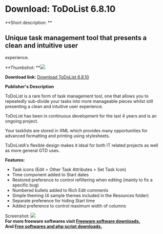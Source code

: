 # Download: ToDoList 6.8.10

**Short description: **

## Unique task management tool that presents a clean and intuitive user
experience.

  
**Thumbshot: **![](http://www.freewarefiles.com/screenshot/todolist6_md.jpg)   
  
**Download link:** [Download ToDoList 6.8.10](http://freesoftwares.boysofts.com/ToDoList_program_50411.html)  
  

**Publisher's Description**  
  

ToDoList is a rare form of task management tool, one that allows you to
repeatedly sub-divide your tasks into more manageable pieces whilst still
presenting a clean and intuitive user experience.

ToDoList has been in continuous development for the last 4 years and is an
ongoing project.

Your tasklists are stored in XML which provides many opportunities for
advanced formatting and printing using stylesheets.

ToDoListA's flexible design makes it ideal for both IT related projects as
well as more general GTD uses.

**Features:**

  * Task icons (Edit > Other Task Attributes > Set Task Icon) 
  * Time component added to Start dates 
  * Restored preference to control refiltering when editing (mainly to fix a specific bug) 
  * Numbered bullets added to Rich Edit comments 
  * Simple theming (4 sample themes included in the Resources folder) 
  * Separate preference for hiding Start time 
  * Added preference to control maximum width of columns 

  
  
Screenshot: ![](http://www.freewarefiles.com/screenshot/todolist6.jpg)  
**For more freeware softwares visit [Freeware software downloads.](http://freesoftwares.boysofts.com/)**   
**And [Free softwares and php script downloads.](http://www.boysofts.com/)**

